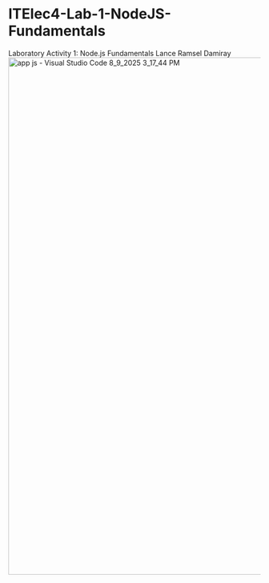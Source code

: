 # ITElec4-Lab-1-NodeJS-Fundamentals
Laboratory Activity 1: Node.js Fundamentals Lance Ramsel Damiray
<img width="960" height="1032" alt="app js - Visual Studio Code 8_9_2025 3_17_44 PM" src="https://github.com/user-attachments/assets/7c90f867-c5db-415b-a9d8-7079859b490e" />
